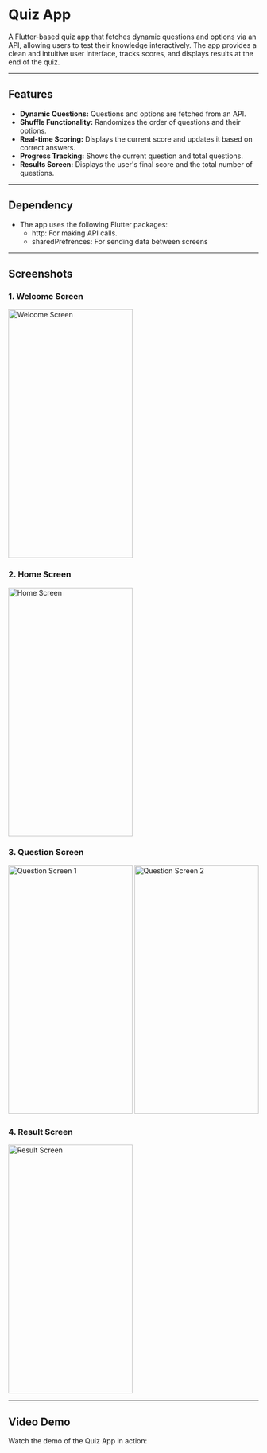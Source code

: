 # Quiz App

A Flutter-based quiz app that fetches dynamic questions and options via an API, allowing users to test their knowledge interactively. The app provides a clean and intuitive user interface, tracks scores, and displays results at the end of the quiz.

---

## Features

- **Dynamic Questions:** Questions and options are fetched from an API.
- **Shuffle Functionality:** Randomizes the order of questions and their options.
- **Real-time Scoring:** Displays the current score and updates it based on correct answers.
- **Progress Tracking:** Shows the current question and total questions.
- **Results Screen:** Displays the user's final score and the total number of questions.

---

## Dependency

- The app uses the following Flutter packages:
  - http: For making API calls.
  - sharedPrefrences: For sending data between screens

---

## Screenshots

### 1. Welcome Screen
<img src="https://github.com/user-attachments/assets/fa5fcbab-aae2-4cb1-babc-04130c7d543d" alt="Welcome Screen" width="250" height="500" />

### 2. Home Screen
<img src="https://github.com/user-attachments/assets/227d2574-3746-49d3-94e1-5817bd6d6646" alt="Home Screen" width="250" height="500" />

### 3. Question Screen
<img src="https://github.com/user-attachments/assets/d21d87dc-1a19-4b23-b442-c4da0772e7a7" alt="Question Screen 1" width="250" height="500" />
<img src="https://github.com/user-attachments/assets/583af3cb-2191-40d6-8203-270e494aaa96" alt="Question Screen 2" width="250" height="500" />

### 4. Result Screen
<img src="https://github.com/user-attachments/assets/84788330-0525-49fa-a8c1-e1066d4824fc" alt="Result Screen" width="250" height="500" />

---

## Video Demo

Watch the demo of the Quiz App in action:
